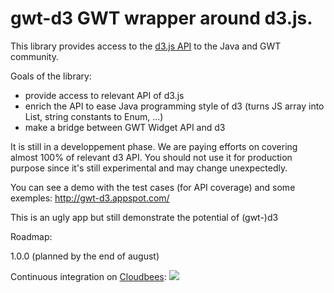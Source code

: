 gwt-d3 GWT wrapper around d3.js.
======

This library provides access to the [d3.js API](http://d3js.org/) to the Java and GWT community.

Goals of the library:
- provide access to relevant API of d3.js
- enrich the API to ease Java programming style of d3 (turns JS array into List, string constants to Enum, ...)
- make a bridge between GWT Widget API and d3 

It is still in a developpement phase. We are paying efforts on covering almost 100% of relevant d3 API.
You should not use it for production purpose since it's still experimental and may change unexpectedly.

You can see a demo with the test cases (for API coverage) and some exemples:
http://gwt-d3.appspot.com/

This is an ugly app but still demonstrate the potential of (gwt-)d3 


Roadmap:

1.0.0 (planned by the end of august) 



Continuous integration on <a href="https://gwt-d3.ci.cloudbees.com/job/CI%20of%20gwt-d3/">Cloudbees</a>:
<a href='https://gwt-d3.ci.cloudbees.com/job/CI%20of%20gwt-d3/'><img src='https://gwt-d3.ci.cloudbees.com/buildStatus/icon?job=CI of gwt-d3'></a>

